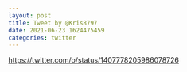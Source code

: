 ```yaml
--- 
layout: post 
title: Tweet by @Kris8797 
date: 2021-06-23 1624475459 
categories: twitter 
--- 
```

https://twitter.com/o/status/1407778205986078726